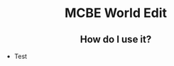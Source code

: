 <h1 align="center">
 MCBE World Edit
</h1>

<h2 align="center">
 How do I use it?
</h2>
<ul>
 <li>
  Test
</li>
</ul>
